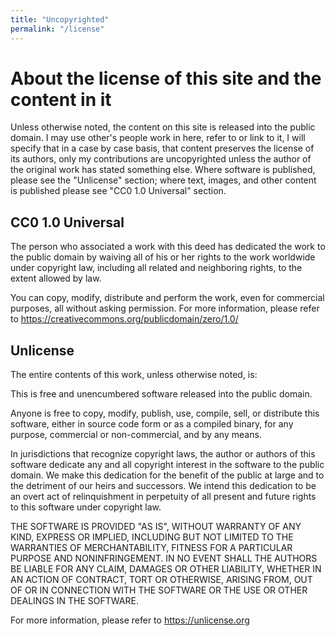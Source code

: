 ```yaml
---
title: "Uncopyrighted"
permalink: "/license"
---
```


# About the license of this site and the content in it

Unless otherwise noted, the content on this site is released into the public domain. I may use other's people work in here, refer to or link to it, I will specify that in a case by case basis, that content preserves the license of its authors, only my contributions are uncopyrighted unless the author of the original work has stated something else. Where software is published, please see the "Unlicense" section; where text, images, and other content is published please see "CC0 1.0 Universal" section.

## CC0 1.0 Universal

The person who associated a work with this deed has dedicated the work to the public domain by waiving all of his or her rights to the work worldwide under copyright law, including all related and neighboring rights, to the extent allowed by law.

You can copy, modify, distribute and perform the work, even for commercial purposes, all without asking permission. For more information, please refer to https://creativecommons.org/publicdomain/zero/1.0/

## Unlicense

The entire contents of this work, unless otherwise noted, is:

This is free and unencumbered software released into the public domain.

Anyone is free to copy, modify, publish, use, compile, sell, or distribute this software, either in source code form or as a compiled binary, for any purpose, commercial or non-commercial, and by any means.

In jurisdictions that recognize copyright laws, the author or authors of this software dedicate any and all copyright interest in the software to the public domain. We make this dedication for the benefit of the public at large and to the detriment of our heirs and successors. We intend this dedication to be an overt act of relinquishment in perpetuity of all present and future rights to this software under copyright law.

THE SOFTWARE IS PROVIDED "AS IS", WITHOUT WARRANTY OF ANY KIND, EXPRESS OR IMPLIED, INCLUDING BUT NOT LIMITED TO THE WARRANTIES OF MERCHANTABILITY, FITNESS FOR A PARTICULAR PURPOSE AND NONINFRINGEMENT. IN NO EVENT SHALL THE AUTHORS BE LIABLE FOR ANY CLAIM, DAMAGES OR OTHER LIABILITY, WHETHER IN AN ACTION OF CONTRACT, TORT OR OTHERWISE, ARISING FROM, OUT OF OR IN CONNECTION WITH THE SOFTWARE OR THE USE OR OTHER DEALINGS IN THE SOFTWARE.

For more information, please refer to https://unlicense.org
